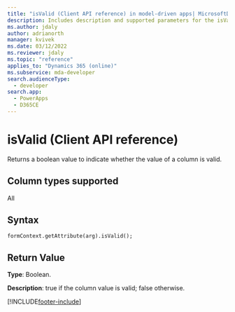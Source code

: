 ```yaml
---
title: "isValid (Client API reference) in model-driven apps| MicrosoftDocs"
description: Includes description and supported parameters for the isValid method.
ms.author: jdaly
author: adrianorth
manager: kvivek
ms.date: 03/12/2022
ms.reviewer: jdaly
ms.topic: "reference"
applies_to: "Dynamics 365 (online)"
ms.subservice: mda-developer
search.audienceType: 
  - developer
search.app: 
  - PowerApps
  - D365CE
---
```

# isValid (Client API reference)



Returns a boolean value to indicate whether the value of a column is valid. 

## Column types supported

All

## Syntax

`formContext.getAttribute(arg).isValid();`

## Return Value

**Type**: Boolean. 

**Description**: true if the column value is valid; false otherwise.



[!INCLUDE[footer-include](../../../../../includes/footer-banner.md)]